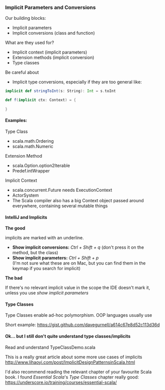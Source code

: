 ### Implicit Parameters and Conversions

Our building blocks:
* Implicit parameters
* Implicit conversions (class and function)

What are they used for?
* Implicit context (implicit parameters)
* Extension methods (implicit conversion)
* Type classes

Be careful about
* Implicit type conversions, especially if they are too general like:
```scala
implicit def stringToInt(s: String): Int = s.toInt
``` 

```scala
def f(implicit ctx: Context) = {
  
}
```

#### Examples:

Type Class
* scala.math.Ordering
* scala.math.Numeric

Extension Method
* scala.Option.option2Iterable
* Predef.intWrapper 

Implicit Context
* scala.concurrent.Future needs ExecutionContext
* ActorSystem
* The Scala compiler also has a big Context object passed around everywhere, containing several mutable things


#### IntelliJ and Implicits

__The good__

implicits are marked with an underline.

* __Show implicit conversions:__ _Ctrl + Shift + q_ (don't press it on the method, but the class)
* __Show implicit parameters:__ _Ctrl + Shift + p_  
(I'm not sure what these are on Mac, but you can find them in the keymap if you search for implicit)

__The bad__

If there's no relevant implicit value 
in the scope the IDE doesn't mark it, unless you use _show implicit parameters_ 

#### Type Classes

Type Classes enable ad-hoc polymorphism. OOP languages usually use



Short example:
https://gist.github.com/davegurnell/a614c67e8d52c113d36d


#### Ok... but I still don't quite understand type classes/implicits

Read and understand TypeClassDemo.scala

This is a really great article about some more use cases of implicits
http://www.lihaoyi.com/post/ImplicitDesignPatternsinScala.html

I'd also recommend reading the relevant chapter of your favourite Scala book.
I found _Essential Scala_'s _Type Classes_ chapter really good:
https://underscore.io/training/courses/essential-scala/